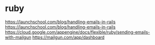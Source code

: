 # ruby

https://launchschool.com/blog/handling-emails-in-rails
https://launchschool.com/blog/handling-emails-in-rails
https://cloud.google.com/appengine/docs/flexible/ruby/sending-emails-with-mailgun
https://mailgun.com/app/dashboard